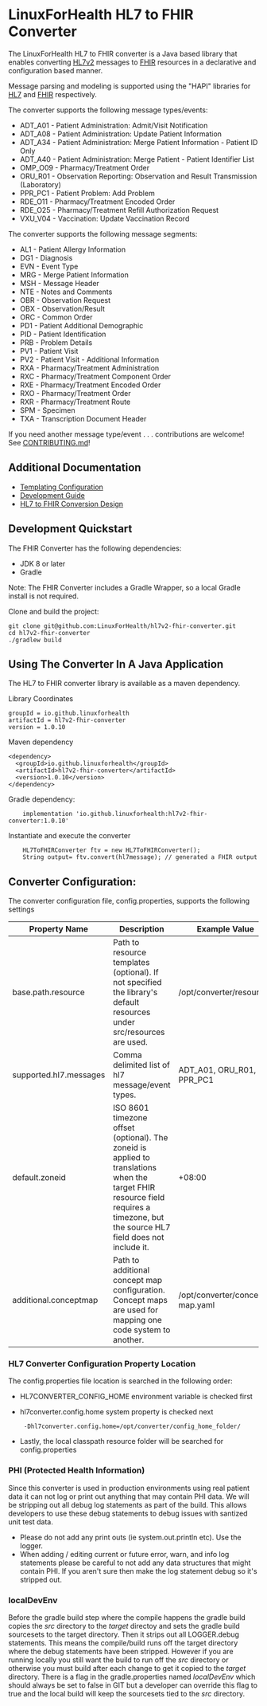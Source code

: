 # LinuxForHealth HL7 to FHIR Converter

The LinuxForHealth HL7 to FHIR converter is a Java based library that enables converting [HL7v2](https://www.hl7.org/implement/standards/product_section.cfm?section=13) messages to [FHIR](https://hl7.org/FHIR/) resources in a declarative and configuration based manner.

Message parsing and modeling is supported using the "HAPI" libraries for [HL7](https://hapifhir.github.io/hapi-hl7v2/) and [FHIR](https://hapifhir.io/) respectively.

The converter supports the following message types/events:
* ADT_A01 - Patient Administration: Admit/Visit Notification
* ADT_A08 - Patient Administration: Update Patient Information
* ADT_A34 - Patient Administration: Merge Patient Information - Patient ID Only
* ADT_A40 - Patient Administration: Merge Patient - Patient Identifier List
* OMP_O09 - Pharmacy/Treatment Order
* ORU_R01 - Observation Reporting: Observation and Result Transmission (Laboratory)
* PPR_PC1 - Patient Problem: Add Problem
* RDE_O11 - Pharmacy/Treatment Encoded Order
* RDE_O25 - Pharmacy/Treatment Refill Authorization Request
* VXU_V04 - Vaccination: Update Vaccination Record

The converter supports the following message segments:
* AL1 - Patient Allergy Information
* DG1 - Diagnosis
* EVN - Event Type
* MRG - Merge Patient Information
* MSH - Message Header
* NTE - Notes and Comments
* OBR - Observation Request
* OBX - Observation/Result
* ORC - Common Order
* PD1 - Patient Additional Demographic
* PID - Patient Identification
* PRB - Problem Details
* PV1 - Patient Visit
* PV2 - Patient Visit - Additional Information
* RXA - Pharmacy/Treatment Administration
* RXC - Pharmacy/Treatment Component Order
* RXE - Pharmacy/Treatment Encoded Order
* RXO - Pharmacy/Treatment Order
* RXR - Pharmacy/Treatment Route
* SPM - Specimen
* TXA - Transcription Document Header

If you need another message type/event . . .  contributions are welcome! See [CONTRIBUTING.md](CONTRIBUTING.md)!

## Additional Documentation
* [Templating Configuration](./TEMPLATING.md)
* [Development Guide](./DEVELOPMENT.md)
* [HL7 to FHIR Conversion Design](./HL7FHIR.md)

## Development Quickstart

The FHIR Converter has the following dependencies:

* JDK 8 or later
* Gradle 

Note: The FHIR Converter includes a Gradle Wrapper, so a local Gradle install is not required.

Clone and build the project:
```
git clone git@github.com:LinuxForHealth/hl7v2-fhir-converter.git
cd hl7v2-fhir-converter
./gradlew build
```

## Using The Converter In A Java Application

The HL7 to FHIR converter library is available as a maven dependency. 

Library Coordinates
```
groupId = io.github.linuxforhealth
artifactId = hl7v2-fhir-converter
version = 1.0.10
```

Maven dependency
```
<dependency>
  <groupId>io.github.linuxforhealth</groupId>
  <artifactId>hl7v2-fhir-converter</artifactId>
  <version>1.0.10</version>
</dependency>
```

Gradle dependency:
```
    implementation 'io.github.linuxforhealth:hl7v2-fhir-converter:1.0.10'
```     

Instantiate and execute the converter
```
    HL7ToFHIRConverter ftv = new HL7ToFHIRConverter();
    String output= ftv.convert(hl7message); // generated a FHIR output
```

## Converter Configuration:

The converter configuration file, config.properties, supports the following settings
 
| Property Name           | Description                                                                                                                                                                       | Example Value                   |
| ----------------------- | --------------------------------------------------------------------------------------------------------------------------------------------------------------------------------- | ------------------------------- |
| base.path.resource      | Path to resource templates (optional). If not specified the library's default resources under src/resources are used.                                                             | /opt/converter/resources        |
| supported.hl7.messages  | Comma delimited list of hl7 message/event types.                                                                                                                                  | ADT_A01, ORU_R01, PPR_PC1       |
| default.zoneid          | ISO 8601 timezone offset (optional). The zoneid is applied to translations when the target FHIR resource field requires a timezone, but the source HL7 field does not include it. | +08:00                          |
| additional.conceptmap   | Path to additional concept map configuration. Concept maps are used for mapping one code system to another.                                                                       | /opt/converter/concept-map.yaml |

### HL7 Converter Configuration Property Location

The config.properties file location is searched in the following order:

* HL7CONVERTER_CONFIG_HOME environment variable is checked first
* hl7converter.config.home system property is checked next 
   
   ``` -Dhl7converter.config.home=/opt/converter/config_home_folder/```

* Lastly, the local classpath resource folder will be searched for config.properties

### PHI (Protected Health Information)

Since this converter is used in production environments using real patient data it can not log or print out anything that may contain PHI data. We will be stripping out all debug log statements as part of the build. This allows developers to use these debug statements to debug issues with santized unit test data.

* Please do not add any print outs (ie system.out.println etc). Use the logger.
* When adding / editing current or future error, warn, and info log statements please be careful to not add any data structures that might contain PHI. If you aren't sure then make the log statement debug so it's stripped out.

### localDevEnv

Before the gradle build step where the compile happens the gradle build copies the _src_ directory to the _target_ directoy and sets the gradle build sourcesets to the target directory. Then it strips out all LOGGER.debug statements. This means the compile/build runs off the target directory where the debug statements have been stripped. However if you are running locally you still want the build to run off the _src_ directory or otherwise you must build after each change to get it copied to the _target_ directory. There is a flag in the gradle.properties named _localDevEnv_ which should always be set to false in GIT but a developer can override this flag to true and the local build will keep the sourcesets tied to the _src_ directory.